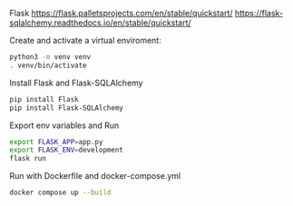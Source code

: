Flask 
https://flask.palletsprojects.com/en/stable/quickstart/ 
https://flask-sqlalchemy.readthedocs.io/en/stable/quickstart/ 

Create and activate a virtual enviroment: 
```bash
python3 -m venv venv
. venv/bin/activate
```

Install Flask and Flask-SQLAlchemy
```bash
pip install Flask
pip install Flask-SQLAlchemy
```

Export env variables and Run
```bash
export FLASK_APP=app.py
export FLASK_ENV=development
flask run
```


Run with Dockerfile and docker-compose.yml
```bash
docker compose up --build
```